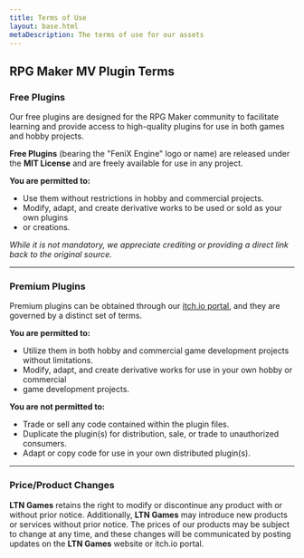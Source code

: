```yaml
---
title: Terms of Use
layout: base.html
metaDescription: The terms of use for our assets
---
```


## RPG Maker MV Plugin Terms

### Free Plugins

Our free plugins are designed for the RPG Maker community to facilitate learning and
provide access to high-quality plugins for use in both games and hobby projects.

**Free Plugins** (bearing the "FeniX Engine" logo or name) are released under the
**MIT License** and are freely available for use in any project.

**You are permitted to:**
- Use them without restrictions in hobby and commercial projects.
- Modify, adapt, and create derivative works to be used or sold as your own plugins
- or creations.

*While it is not mandatory, we appreciate crediting or providing a direct link back
to the original source.*

---

### Premium Plugins

Premium plugins can be obtained through our [itch.io portal](https://ltngames.itch.io/),
and they are governed by a distinct set of terms.

**You are permitted to:**
- Utilize them in both hobby and commercial game development projects without limitations.
- Modify, adapt, and create derivative works for use in your own hobby or commercial
- game development projects.

**You are not permitted to:**
- Trade or sell any code contained within the plugin files.
- Duplicate the plugin(s) for distribution, sale, or trade to unauthorized consumers.
- Adapt or copy code for use in your own distributed plugin(s).

---

### Price/Product Changes

**LTN Games** retains the right to modify or discontinue any product with or without
prior notice. Additionally, **LTN Games** may introduce new products or services
without prior notice. The prices of our products may be subject to change at any time,
and these changes will be communicated by posting updates on the **LTN Games**
website or itch.io portal.
